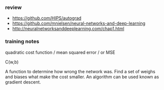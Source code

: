 

### review
* https://github.com/HIPS/autograd
* https://github.com/mnielsen/neural-networks-and-deep-learning
* http://neuralnetworksanddeeplearning.com/chap1.html

### training notes

quadratic cost function / mean squared error / or MSE 

C(w,b)

A function to determine how wrong the network was. Find a set of weighs and biases what make the cost smaller. An algorithm can be used known as gradient descent. 
